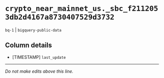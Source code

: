 # `crypto_near_mainnet_us._sbc_f2112053db2d4167a8730407529d3732`
`bq-1` | `bigquery-public-data`

## Column details
* [TIMESTAMP] `last_update`

-------------------------------------------------------------------------------
*Do not make edits above this line.*

